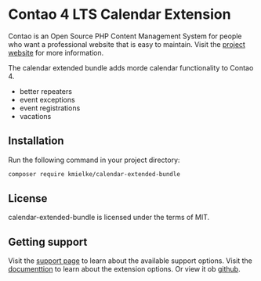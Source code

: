 Contao 4 LTS Calendar Extension
===============================

Contao is an Open Source PHP Content Management System for people who want a
professional website that is easy to maintain. Visit the [project website][1]
for more information.

The calendar extended bundle adds morde calendar functionality to Contao 4.
- better repeaters
- event exceptions
- event registrations
- vacations


Installation
------------

Run the following command in your project directory:

```bash
composer require kmielke/calendar-extended-bundle
```


License
-------

calendar-extended-bundle is licensed under the terms of MIT.


Getting support
---------------

Visit the [support page][2] to learn about the available support options.
Visit the [documenttion][3] to learn about the extension options. Or view it ob [github][4].

[1]: https://contao.org
[2]: https://community.contao.org/de/forumdisplay.php?160-calendar_extended
[3]: http://de.contaowiki.org/Calendar_extended
[4]: https://github.com/kmielke/calendar-extended-bundle